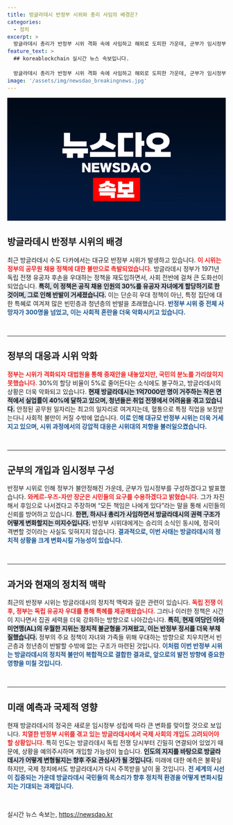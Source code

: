 ```yaml
---
title: 방글라데시 반정부 시위와 총리 사임의 배경은?
categories:
  - 정치
excerpt: >
  방글라데시 총리가 반정부 시위 격화 속에 사임하고 해외로 도피한 가운데, 군부가 임시정부 구성을 발표했다. 공무원 채용에서 유공자 가족 우대 정책이 불러온 시민들의 분노가 여전히 잔존하며, 향후 정국 혼란이 불가피할 전망이다.
feature_text: >
  ## koreablockchain 실시간 뉴스 속보입니다.

  방글라데시 총리가 반정부 시위 격화 속에 사임하고 해외로 도피한 가운데, 군부가 임시정부 구성을 발표했다. 공무원 채용에서 유공자 가족 우대 정책이 불러온 시민들의 분노가 여전히 잔존하며, 향후 정국 혼란이 불가피할 전망이다.
image: '/assets/img/newsdao_breakingnews.jpg'
---
```


<p><img src="/assets/img/newsdao_breakingnews.jpg" alt="koreablockchain 속보" /></p>

<h2 data-ke-size="size26">방글라데시 반정부 시위의 배경</h2>

<p data-ke-size="size16">최근 방글라데시 수도 다카에서는 대규모 반정부 시위가 발생하고 있습니다. <b><span style="color: #ee2323;">이 시위는 정부의 공무원 채용 정책에 대한 불만으로 촉발되었습니다.</span></b> 방글라데시 정부가 1971년 독립 전쟁 유공자 후손을 우대하는 정책을 재도입하면서, 사회 전반에 걸쳐 큰 도화선이 되었습니다. <b><span style="background-color: #21538527;">특히, 이 정책은 공직 채용 인원의 30%를 유공자 자녀에게 할당하기로 한 것이며, 그로 인해 반발이 거세졌습니다.</span></b> 이는 단순히 우대 정책이 아닌, 특정 집단에 대한 특혜로 여겨져 많은 빈민층과 청년층의 반발을 초래했습니다. <b><span style="color: #1a5490;">반정부 시위 중 전체 사망자가 300명을 넘었고, 이는 사회적 혼란을 더욱 악화시키고 있습니다.</span></b></p>

<p data-ke-size="size16">&nbsp;</p>

<hr />

<h2 data-ke-size="size26">정부의 대응과 시위 악화</h2>

<p data-ke-size="size16"><b><span style="color: #ee2323;">정부는 시위가 격화되자 대법원을 통해 중재안을 내놓았지만, 국민의 분노를 가라앉히지 못했습니다.</span></b> 30%의 할당 비율이 5%로 줄어든다는 소식에도 불구하고, 방글라데시의 상황은 더욱 악화되고 있습니다. <b><span style="background-color: #21538527;">현재 방글라데시는 1억7000만 명이 거주하는 작은 면적에서 실업률이 40%에 달하고 있으며, 청년들은 취업 전쟁에서 어려움을 겪고 있습니다.</span></b> 안정된 공무원 일자리는 최고의 일자리로 여겨지는데, 혈통으로 특정 직업을 보장받는다니 사회적 불만이 커질 수밖에 없습니다. <b><span style="color: #1a5490;">이로 인해 대규모 반정부 시위는 더욱 거세지고 있으며, 시위 과정에서의 강압적 대응은 시위대의 저항을 불러일으켰습니다.</span></b></p>

<p data-ke-size="size16">&nbsp;</p>

<hr />

<h2 data-ke-size="size26">군부의 개입과 임시정부 구성</h2>

<p data-ke-size="size16">반정부 시위로 인해 정부가 불안정해진 가운데, 군부가 임시정부를 구성하겠다고 발표했습니다. <b><span style="color: #ee2323;">와케르-우즈-자만 장군은 시민들의 요구를 수용하겠다고 밝혔습니다.</span></b> 그가 자진해서 후임으로 나서겠다고 주장하며 “모든 책임은 나에게 있다”라는 말을 통해 시민들의 신뢰를 방어하고 있습니다. <b><span style="background-color: #21538527;">한편, 하시나 총리가 사임하면서 방글라데시의 권력 구조가 어떻게 변화할지는 미지수입니다.</span></b> 반정부 시위대에게는 승리의 소식인 동시에, 정국이 격변할 것이라는 사실도 잊혀지지 않습니다. <b><span style="color: #1a5490;">결과적으로, 이번 사태는 방글라데시의 정치적 상황을 크게 변화시킬 가능성이 있습니다.</span></b></p>

<p data-ke-size="size16">&nbsp;</p>

<hr />

<h2 data-ke-size="size26">과거와 현재의 정치적 맥락</h2>

<p data-ke-size="size16">최근의 반정부 시위는 방글라데시의 정치적 맥락과 깊은 관련이 있습니다. <b><span style="color: #ee2323;">독립 전쟁 이후, 정부는 독립 유공자 우대를 통해 특혜를 제공해왔습니다.</span></b> 그러나 이러한 정책은 시간이 지나면서 집권 세력을 더욱 강화하는 방향으로 나아갔습니다. <b><span style="background-color: #21538527;">특히, 현재 여당인 아와미연맹(AL)의 우월한 지위는 정치적 불균형을 가져왔고, 이는 반정부 정서를 더욱 부채질했습니다.</span></b> 정부의 주요 정책이 자녀와 가족들 위해 우대하는 방향으로 치우치면서 빈곤층과 청년층이 반발할 수밖에 없는 구조가 마련된 것입니다. <b><span style="color: #1a5490;">이처럼 이번 반정부 시위는 방글라데시의 정치적 불만이 복합적으로 결합한 결과로, 앞으로의 발전 방향에 중요한 영향을 미칠 것입니다.</span></b></p>

<p data-ke-size="size16">&nbsp;</p>

<hr />

<h2 data-ke-size="size26">미래 예측과 국제적 영향</h2>

<p data-ke-size="size16">현재 방글라데시의 정국은 새로운 임시정부 성립에 따라 큰 변화를 맞이할 것으로 보입니다. <b><span style="color: #ee2323;">치열한 반정부 시위를 겪고 있는 방글라데시에서 국제 사회의 개입도 고려되어야 할 상황입니다.</span></b> 특히 인도는 방글라데시 독립 전쟁 당시부터 긴밀히 연결되어 있었기 때문에, 상황을 예의주시하며 개입할 가능성이 높습니다. <b><span style="background-color: #21538527;">인도의 지지를 바탕으로 방글라데시가 어떻게 변형될지는 향후 주요 관심사가 될 것입니다.</span></b> 미래에 대한 예측은 불확실하지만, 국제 정치에서도 방글라데시가 다시 주목받을 날이 올 것입니다. <b><span style="color: #1a5490;">전 세계의 시선이 집중되는 가운데 방글라데시 국민들의 목소리가 향후 정치적 환경을 어떻게 변화시킬지는 기대되는 과제입니다.</span></b></p>

<p data-ke-size="size16">&nbsp;</p>
실시간 뉴스 속보는, <a href="https://newsdao.kr" rel="dofollow">https://newsdao.kr</a>


